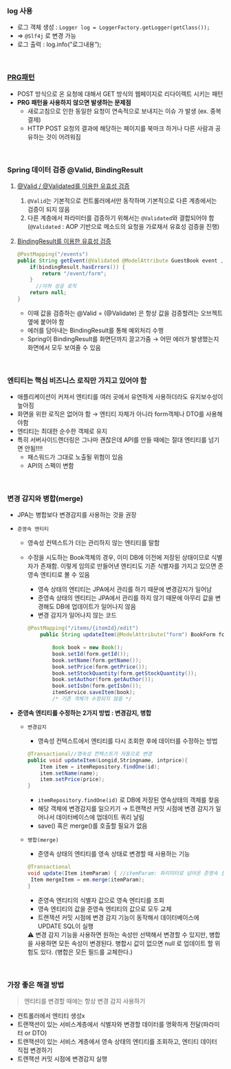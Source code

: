 ### log 사용

- 로그 객체 생성 : `Logger log = LoggerFactory.getLogger(getClass());`
- ⇒ `@Slf4j` 로 변경 가능
- 로그 출력 : log.info(”로그내용”);

<br>

### [PRG패턴](https://programmer93.tistory.com/76)

- POST 방식으로 온 요청에 대해서 GET 방식의 웹페이지로 리다이렉트 시키는 패턴
- ****PRG 패턴을 사용하지 않으면 발생하는 문제점****
    - 새로고침으로 인한 동일한 요청이 연속적으로 보내지는 이슈
    가 발생 (ex. 중복 결제)
    - HTTP POST 요청의 결과에 해당하는 페이지를 북마크 하거나 다른 사람과 공유하는 것이 어려워짐

<br>

### **Spring 데이터 검증 @Valid, BindingResult**

1. [@Valid / @Validated를 이용한 유효성 검증](https://mangkyu.tistory.com/174)
    1. `@Valid`는 기본적으로 컨트롤러에서만 동작하며 기본적으로 다른 계층에서는 검증이 되지 않음
    2. 다른 계층에서 파라미터를 검증하기 위해서는 `@Validated`와 결합되어야 함 (`@Validated` : AOP 기반으로 메소드의 요청을 가로채서 유효성 검증을 진행)
2. [BindingResult를 이용한 유효성 검증](https://m.blog.naver.com/kimdongy1000/221829133626)
    
    ```java
    @PostMapping("/events")
    public String getEvent(@Validated @ModelAttribute GuestBook event , BindingResult bindingResult) {
    	if(bindingResult.hasErrors()) {
    		return "/event/form";
    	} 
          //이하 성공 로직
    	return null;
    }
    ```
    
    - 이때 값을 검증하는 @Valid = (@Validate) 은 항상 값을 검증할려는 오브젝트 옆에 붙어야 함
    - 에러를 담아내는 BindingResult를 통해 예외처리 수행
    - Spring이 BindingResult를 화면단까지 끌고가줌 → 어떤 에러가 발생했는지 화면에서 모두 보여줄 수 있음

<br>

### 엔티티는 핵심 비즈니스 로직만 가지고 있어야 함

- 애플리케이션이 커져서 엔티티를 여러 곳에서 유연하게 사용하더라도 유지보수성이 높아짐
- 화면을 위한 로직은 없어야 함 → 엔티티 자체가 아니라 form객체나 DTO를 사용해야함
- 엔티티는 최대한 순수한 객체로 유지
- 특히 서버사이드랜더링은 그나마 괜찮은데 API를 만들 때에는 절대 엔티티를 넘기면 안됨!!!!
    - 패스워드가 그대로 노출될 위험이 있음
    - API의 스펙이 변함

<br>

### 변경 감지와 병합(merge)

- JPA는 병합보다 변경감지를 사용하는 것을 권장
- `준영속 엔티티`
    - 영속성 컨텍스트가 더는 관리하지 않는 엔티티를 말함
    - 수정을 시도하는 Book객체의 경우, 이미 DB에 이전에 저장된 상태이므로 식별자가 존재함. 이렇게 임의로 만들어낸 엔티티도 기존 식별자를 가지고 있으면 준영속 엔티티로 볼 수 있음
        - 영속 상태의 엔티티는 JPA에서 관리를 하기 때문에 변경감지가 일어남
        - 준영속 상태의 엔티티는 JPA에서 관리를 하지 않기 때문에 아무리 값을 변경해도 DB에 업데이트가 일어나지 않음
        - 변경 감지가 일어나지 않는 코드
        
        ```java
        @PostMapping("/items/{itemId}/edit")
            public String updateItem(@ModelAttribute("form") BookForm form){
                
                Book book = new Book(); 
                book.setId(form.getId());
                book.setName(form.getName());
                book.setPrice(form.getPrice());
                book.setStockQuantity(form.getStockQuantity());
                book.setAuthor(form.getAuthor());
                book.setIsbn(form.getIsbn());
                itemService.saveItem(book);
                /* 기존 객체가 수정되지 않음 */
        ```
        
- **준영속 엔티티를 수정하는 2가지 방법 : 변경감지, 병합**
    - `변경감지`
        - 영속성 컨텍스트에서 엔티티를 다시 조회한 후에 데이터를 수정하는 방법
        
        ```java
        @Transactional//영속성 컨텍스트가 자동으로 변경
        public void updateItem(Longid,Stringname, intprice){
            Item item = itemRepository.findOne(id);
            item.setName(name);
            item.setPrice(price);
        }
        ```
        
        - `itemRepository.findOne(id)` 로 DB에 저장된 영속상태의 객체를 찾음
        - 해당 객체에 변경감지를 일으키기 → 트랜잭션 커밋 시점에 변경 감지가 일어나서 데이터베이스에 업데이트 쿼리 날림
        - save() 혹은 merge()를 호출할 필요가 없음
    - `병합(merge)`
        - 준영속 상태의 엔티티를 영속 상태로 변경할 때 사용하는 기능
        
        ```java
        @Transactional
        void update(Item itemParam) { //itemParam: 파리미터로 넘어온 준영속 상태의 엔티티
         Item mergeItem = em.merge(itemParam);
        }
        ```
        
        - 준영속 엔티티의 식별자 값으로 영속 엔티티를 조회
        - 영속 엔티티의 값을 준영속 엔티티의 값으로 모두 교체
        - 트랜잭션 커밋 시점에 변경 감지 기능이 동작해서 데이터베이스에 UPDATE SQL이 실행
        
        <aside>
        ⚠️ 변경 감지 기능을 사용하면 원하는 속성만 선택해서 변경할 수 있지만, 병합을 사용하면 모든 속성이 변경된다. 병합시 값이 없으면 null 로 업데이트 할 위험도 있다. (병합은 모든 필드를 교체한다.)
        
        </aside>
        

<br>

### 가장 좋은 해결 방법

> 엔티티를 변경할 때에는 항상 변경 감지 사용하기

- 컨트롤러에서 엔티티 생성x
- 트랜잭션이 있는 서비스계층에서 식별자와 변경할 데이터를 명확하게 전달(파라미터 or DTO)
- 트랜잭션이 있는 서비스 계층에서 영속 상태의 엔티티를 조회하고, 엔티티 데이터 직접 변경하기
- 트랜잭션 커밋 시점에 변경감지 실행
